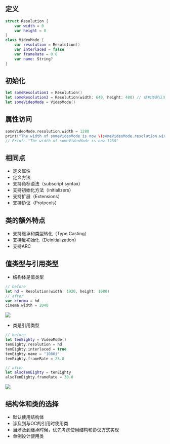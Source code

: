 ## 定义 
```swift
struct Resolution {
    var width = 0
    var height = 0
}
class VideoMode {
    var resolution = Resolution()
    var interlaced = false
    var frameRate = 0.0
    var name: String?
}
```
## 初始化
```swift
let someResolution1 = Resolution()
let someResolution2 = Resolution(width: 640, height: 480) // 结构体默认生成全成员（memberwise）初始化方法
let someVideoMode = VideoMode()
```
## 属性访问
```swift
someVideoMode.resolution.width = 1280
print("The width of someVideoMode is now \(someVideoMode.resolution.width)")
// Prints "The width of someVideoMode is now 1280"
```

## 相同点
* 定义属性
* 定义方法
* 支持角标语法（subscript syntax）
* 支持初始化方法（initializers）
* 支持扩展（Extensions）
* 支持协议（Protocols）

## 类的额外特点
* 支持继承和类型转化（Type Casting）
* 支持反初始化（Deinitialization）
* 支持ARC

## 值类型与引用类型
* 结构体是值类型
```swift
// before
let hd = Resolution(width: 1920, height: 1080)
// after
var cinema = hd
cinema.width = 2048
```
![](https://docs.swift.org/swift-book/_images/sharedStateStruct_2x.png)

* 类是引用类型
```swift
// before
let tenEighty = VideoMode()
tenEighty.resolution = hd
tenEighty.interlaced = true
tenEighty.name = "1080i"
tenEighty.frameRate = 25.0

// after
let alsoTenEighty = tenEighty
alsoTenEighty.frameRate = 30.0
```
![](https://docs.swift.org/swift-book/_images/sharedStateClass_2x.png)

## 结构体和类的选择
* 默认使用结构体
* 涉及到与OC的引用时使用类
* 当涉及到继承时候，优先考虑使用结构和协议方式实现
* 单例设计使用类




